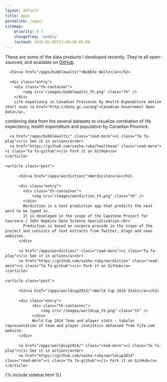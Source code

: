 ```yaml
---
layout: default
title: Apps
permalink: /apps/
sitemap:
    priority: 0.7
    changefreq: 'weekly'
    lastmod: 2015-01-09T12:49:30-05:00
---
```



<div class="posts">
    <article class="post">    
        <p>These are some of the data products I developed recently. They're all open-sourced, and available on <a href="https://github.com/sasha-ruby">GitHub</a>.</p>
    </article>
    <article class="post">    
      
      <h2><a href="/apps/bubblewaltz/">Bubble Waltz</a></h2>

      <div class="entry">
        <div class="th-container">
            <img src="/images/bubblewaltz_th.png" class="th" />
        </div>
        Life expectancy in Canadian Provinces by Health Expenditure motion chart uses <a href="http://data.gc.ca/eng">Canadian Government Open Data</a>,
combining data from the several datasets to visualize correlation of life expectancy, health expenditure and population by Canadian Province.
      </div>
      
      <a href="/apps/bubblewaltz/" class="read-more"><i class="fa fa-play"></i> See it in action</a><br>
      <a href="https://github.com/sasha-ruby/healthexp" class="read-more"><i class="fa fa-github"></i> Fork it on GitHub</a>
    </article>

    <article class="post">    

          <h2><a href="/apps/wordiction/">Wordiciton</a></h2>

          <div class="entry">
            <div class="th-container">
                <img src="/images/wordiction_th.png" class="th" />
            </div>
            Wordiction is a text prediction app that predicts the next word to be typed in.
            It is developed in the scope of the Capstone Project for Coursera / John Hopkins Data Science Specialization.<br>
            Prediction is based on corpora provide in the scope of the project and consists of text extracts from Twitter, blogs and news websites.
          </div>

          <a href="/apps/wordiction/" class="read-more"><i class="fa fa-play"></i> See it in action</a><br>
          <a href="https://github.com/sasha-ruby/wordiction" class="read-more"><i class="fa fa-github"></i> Fork it on GitHub</a>
    </article>

    <article class="post">    

          <h2><a href="/apps/worldcup2014/">World Cup 2014 Stats</a></h2>

          <div class="entry">
                <div class="th-container">
                    <img src="/images/worldcup_th.png" class="th" />
                </div>
                World Cup 2014 Team and player stats - tabular representation of team and player statistics obtained from fifa.com website.
          </div>

          <a href="/apps/worldcup2014/" class="read-more"><i class="fa fa-play"></i> See it in action</a><br>
          <a href="https://github.com/sasha-ruby/worldcup2014" class="read-more"><i class="fa fa-github"></i> Fork it on GitHub</a>
    </article>
</div>

{% include sidebar.html %}
